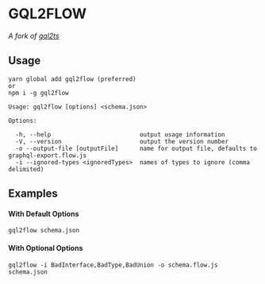 # GQL2FLOW

*A fork of [gql2ts](https://github.com/avantcredit/gql2ts)*


## Usage
```shell
yarn global add gql2flow (preferred)
or
npm i -g gql2flow
```


```
Usage: gql2flow [options] <schema.json>

Options:

  -h, --help                         output usage information
  -V, --version                      output the version number
  -o --output-file [outputFile]      name for output file, defaults to graphql-export.flow.js
  -i --ignored-types <ignoredTypes>  names of types to ignore (comma delimited)
```

## Examples

#### With Default Options
```shell
gql2flow schema.json
```


#### With Optional Options
```shell
gql2flow -i BadInterface,BadType,BadUnion -o schema.flow.js schema.json
```
